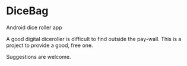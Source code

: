 # DiceBag
Android dice roller app

A good digital diceroller is difficult to find outside the pay-wall. This is a project to provide a good, free one.

Suggestions are welcome.
